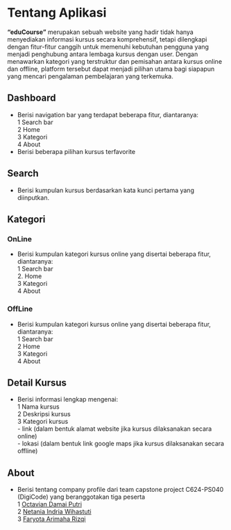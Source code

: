 # Tentang Aplikasi
**“eduCourse”** merupakan sebuah website yang hadir tidak hanya menyediakan informasi kursus secara komprehensif, tetapi dilengkapi dengan fitur-fitur canggih untuk memenuhi kebutuhan pengguna yang menjadi penghubung antara lembaga kursus dengan user. Dengan menawarkan kategori yang terstruktur dan pemisahan antara kursus online dan offline, platform tersebut dapat menjadi pilihan utama bagi siapapun yang mencari pengalaman pembelajaran yang terkemuka. 

## Dashboard
- Berisi navigation bar yang terdapat beberapa fitur, diantaranya:<br />
    1 Search bar <br/>
    2 Home <br />
    3 Kategori <br />
    4 About <br />
- Berisi beberapa pilihan kursus terfavorite
## Search
- Berisi kumpulan kursus berdasarkan kata kunci pertama yang diinputkan.
## Kategori
### OnLine
- Berisi kumpulan kategori kursus online yang disertai beberapa fitur, diantaranya: <br />
    1 Search bar <br />
    2. Home <br />
    3 Kategori <br />
    4 About <br />
### OffLine
- Berisi kumpulan kategori kursus online yang disertai beberapa fitur, diantaranya: <br />
    1 Search bar <br />
    2 Home <br />
    3 Kategori <br />
    4 About <br />
## Detail Kursus
- Berisi informasi lengkap mengenai: <br />
    1 Nama kursus <br />
    2 Deskripsi kursus <br />
    3 Kategori kursus <br />
      - link (dalam bentuk alamat website jika kursus dilaksanakan secara online) <br />
      - lokasi (dalam bentuk link google maps jika kursus dilaksanakan secara offline) <br />
## About
- Berisi tentang company profile dari team capstone project C624-PS040 (DigiCode) yang beranggotakan tiga peserta<br /> 
    1 <a href="https://linkedin.com/in/octaviadamai">Octavian Damai Putri</a> <br />
    2 <a href="https://linkedin.com/in/netania-indria-wihastuti-85999b287">Netania Indria Wihastuti</a> <br />
    3 <a href="https://linkedin.com/in/faryotaa">Faryota Arimaha Rizqi</a> <br />
